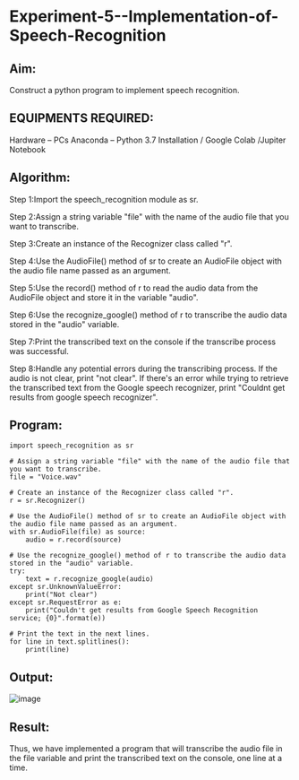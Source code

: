 # Experiment-5--Implementation-of-Speech-Recognition

## Aim:
 Construct a python program to implement speech recognition.
## EQUIPMENTS REQUIRED:
Hardware – PCs
Anaconda – Python 3.7 Installation / Google Colab /Jupiter Notebook
## Algorithm:
Step 1:Import the speech_recognition module as sr.<br>

Step 2:Assign a string variable "file" with the name of the audio file that you want to transcribe.<br>

Step 3:Create an instance of the Recognizer class called "r".<br>

Step 4:Use the AudioFile() method of sr to create an AudioFile object with the audio file name passed as an argument.<br>

Step 5:Use the record() method of r to read the audio data from the AudioFile object and store it in the variable "audio".<br>

Step 6:Use the recognize_google() method of r to transcribe the audio data stored in the "audio" variable.<br>

Step 7:Print the transcribed text on the console if the transcribe process was successful.<br>

Step 8:Handle any potential errors during the transcribing process. If the audio is not clear, print "not clear". If there's an error while trying to retrieve the transcribed text from the Google speech recognizer, print "Couldnt get results from google speech recognizer".<br>

## Program:
```
import speech_recognition as sr

# Assign a string variable "file" with the name of the audio file that you want to transcribe.
file = "Voice.wav"

# Create an instance of the Recognizer class called "r".
r = sr.Recognizer()

# Use the AudioFile() method of sr to create an AudioFile object with the audio file name passed as an argument.
with sr.AudioFile(file) as source:
    audio = r.record(source)

# Use the recognize_google() method of r to transcribe the audio data stored in the "audio" variable.
try:
    text = r.recognize_google(audio)
except sr.UnknownValueError:
    print("Not clear")
except sr.RequestError as e:
    print("Couldn't get results from Google Speech Recognition service; {0}".format(e))

# Print the text in the next lines.
for line in text.splitlines():
    print(line)
```
## Output:
![image](https://github.com/Kayalvizhi02/Experiment-5--Implementation-of-Speech-Recognition/assets/75413726/c003589c-0874-47f5-bc6c-6370987c3107)

## Result:
Thus, we have implemented a program that will transcribe the audio file in the file variable and print the transcribed text on the console, one line at a time.

